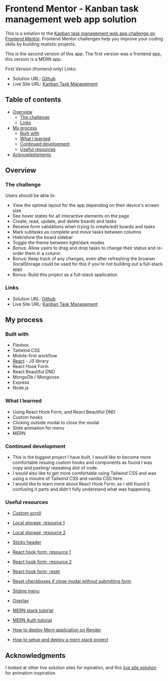 # Frontend Mentor - Kanban task management web app solution

This is a solution to the [Kanban task management web app challenge on Frontend Mentor](https://www.frontendmentor.io/challenges/kanban-task-management-web-app-wgQLt-HlbB). Frontend Mentor challenges help you improve your coding skills by building realistic projects.

This is the second version of this app. The first version was a frontend app, this version is a MERN app.

First Version (frontend only) Links:
- Solution URL: [Github](https://github.com/jessabc/kanban-task-management)
- Live Site URL: [Kanban Task Management](https://kanbantaskmanagement.netlify.app)

## Table of contents

- [Overview](#overview)
  - [The challenge](#the-challenge)
  - [Links](#links)
- [My process](#my-process)
  - [Built with](#built-with)
  - [What I learned](#what-i-learned)
  - [Continued development](#continued-development)
  - [Useful resources](#useful-resources)
- [Acknowledgments](#acknowledgments)


## Overview

### The challenge

Users should be able to:

- View the optimal layout for the app depending on their device's screen size
- See hover states for all interactive elements on the page
- Create, read, update, and delete boards and tasks
- Receive form validations when trying to create/edit boards and tasks
- Mark subtasks as complete and move tasks between columns
- Hide/show the board sidebar
- Toggle the theme between light/dark modes
- Bonus: Allow users to drag and drop tasks to change their status and re-order them in a column
- Bonus: Keep track of any changes, even after refreshing the browser (localStorage could be used for this if you're not building out a full-stack app)
- Bonus: Build this project as a full-stack application


### Links

- Solution URL: [Github](https://github.com/jessabc/mern-kanban)
- Live Site URL: [Kanban Task Management](https://mern-kanban.onrender.com)


## My process

### Built with

- Flexbox
- Tailwind CSS
- Mobile-first workflow
- [React](https://reactjs.org/) - JS library
- React Hook Form
- React Beautiful DND
- MongoDb / Mongoose
- Express
- Node.js


### What I learned

- Using React Hook Form, and React Beautiful DND
- Custom hooks
- Clicking outside modal to close the modal
- Slide animation for menu
- MERN

### Continued development

- This is the biggest project I have built, I would like to become more comfortable resuing custom hooks and components as found I was copy and pasting/ repeating alot of code.
- I would also like to get more comfortable using Tailwind CSS and was using a mixutre of Tailwind CSS and vanilla CSS here.
- I would like to learn more about React Hook Form, as I still found it confusing it parts and didn't fully understand what was happening.

### Useful resources

- [Custom scroll](https://scottspence.com/posts/change-scrollbar-color-tailwind-css) 
- [Local storage, resource 1](https://www.freecodecamp.org/news/how-to-use-localstorage-with-react-hooks-to-set-and-get-items/) 
- [Local storage, resource 2](https://upmostly.com/tutorials/how-to-add-local-storage-to-your-react-apps)
- [Sticky header](https://dev.to/cryptic022/sticky-header-and-footer-with-tailwind-2oik)
- [React hook form, resource 1](https://react-hook-form.com/api/usefieldarray/)
- [React hook form, resource 2](https://codesandbox.io/s/react-hook-form-usefieldarray-rules-iyejbp?file=/src/index.js)
- [React hook form, reset](https://www.react-hook-form.com/api/useform/reset/)
- [Reset checkboxes if close modal without submitting form ](https://codesandbox.io/s/react-hook-form-reset-v7-r7m5s)
- [Sliding menu](https://dev.to/fayaz/making-a-navigation-drawer-sliding-sidebar-with-tailwindcss-blueprint-581l)
- [Overlay](https://stackoverflow.com/questions/45607982/how-to-disable-background-when-modal-window-pops-up)

- [MERN stack tutorial](https://www.youtube.com/watch?v=98BzS5Oz5E4&list=PL4cUxeGkcC9iJ_KkrkBZWZRHVwnzLIoUE&pp=iAQB)
- [MERN Auth tutorial](https://www.youtube.com/watch?v=WsRBmwNkv3Q&list=PL4cUxeGkcC9g8OhpOZxNdhXggFz2lOuCT&pp=iAQB)
- [How to deploy Mern application on Render](https://dev.to/jolenechong/how-to-deploy-mern-application-on-rendercom-a-heroku-alternative-kim) 
- [How to setup and deploy a mern stack project](https://dev.to/kunalukey/how-to-setup-and-deploy-a-mern-stack-project-for-free-5acl )


## Acknowledgments

I looked at other live solution sites for inpiration, and this [live site solution](https://kanban-app-jay.netlify.app/) for animation inspiration.
